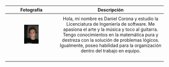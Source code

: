 | Fotografía | Descripción | 
|:----------:|:-----------:|
|            |             |
| <img src="img/fotodaniel.jpeg" width="30%" />          |   Hola, mi nombre es Daniel Corona y estudio la Licenciatura de Ingeniería de software. Me apasiona el arte y la música y toco al guitarra. Tengo conocimientos en la matemática pura y destreza con la solución de problemas lógicos. Igualmente, poseo habilidad para la organización dentro del trabajo en equipo.    |
|            |             |
|            |             |
|            |             |
|            |             |

